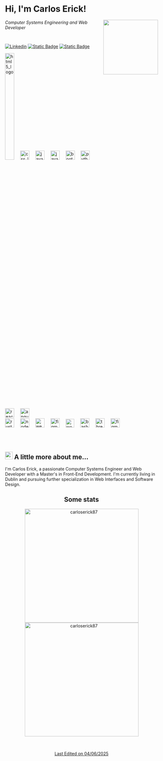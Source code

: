 # Hi, I'm Carlos Erick!



<img align='right' src="https://media.giphy.com/media/v1.Y2lkPTc5MGI3NjExdWx5NnU0MTYzZnMwcmtzYmtmaDdhOTNob2RlNXY1a3VvdnBuaHJ6YiZlcD12MV9pbnRlcm5hbF9naWZfYnlfaWQmY3Q9cw/5eLDrEaRGHegx2FeF2/giphy.gif"  width="180" height="180">
<p><em>Computer Systems Engineering and Web Developer</em></p>
<br>

[![Linkedin](https://img.shields.io/badge/-Carlos_Erick-blue?style=flat&logo=Linkedin&logoColor=white)](https://linkedin.com/in/carloserickdev)
[![Static Badge](https://img.shields.io/badge/Carlos_Erick-red?style=flat&logo=Gmail&logoColor=rgb(255%2C255%2C255)&color=red)](mailto:ing.carloserick87@gmail.com)
[![Static Badge](https://img.shields.io/badge/Carlos_Erick-black?style=flat&logoColor=rgb(255%2C255%2C255)&label=Web&labelColor=rgb(84%2C81%2C81)&color=black)](https://www.carloserickdev.com/)


<div align="left">
  <img src="https://cdn.jsdelivr.net/gh/devicons/devicon/icons/html5/html5-original.svg" height="30%" width="30" alt="html5_logo">
     <img width="12" />
  <img src="https://coywolf.com/wp-content/uploads/2024/11/purple-css-logo.webp" height="30" width="30" alt="css_logo"  />
     <img width="12" />
  <img src="https://cdn.jsdelivr.net/gh/devicons/devicon/icons/javascript/javascript-original.svg" height="30" width="30" alt="javascript_logo"  />
     <img width="12" />
  <img src="https://cdn.jsdelivr.net/gh/devicons/devicon@latest/icons/typescript/typescript-original.svg" height="30" width="30" alt="javascript_logo"  />
     <img width="12" />
  
  <img src="https://cdn.jsdelivr.net/gh/devicons/devicon@latest/icons/bootstrap/bootstrap-original.svg" height="30" width="30" alt="bootstrap_logo"  />
     <img width="12" />
  <img src="https://cdn.jsdelivr.net/gh/devicons/devicon/icons/python/python-original.svg" height="30" width="30" alt="python_logo"  />
     <img width="12" />
  <img src="https://cdn.jsdelivr.net/gh/devicons/devicon/icons/react/react-original.svg" height="30" width="30" alt="react_logo"  />
     <img width="12" />
  <img src="https://cdn.jsdelivr.net/gh/devicons/devicon@latest/icons/angular/angular-original.svg" height="30" width="30" alt="angular_logo" />
    <img width="12" />
    <br>
  <img src="https://github.com/lecepin/rust-logo/raw/main/images/1659961579952.png" height="30" width="30" alt="rust_logo"  />
     <img width="12">
     
  <img src="https://icongr.am/devicon/nodejs-original.svg?size=128&color=currentColor" height="30" width="30" alt="nodejs_logo"  />
     <img width="12" />
  <img src="https://icongr.am/devicon/webpack-original.svg?size=128&color=currentColor" height="30" width="30" alt="webpack_logo"  />
     <img width="12">
  <img src="https://img.icons8.com/?size=100&id=zfHRZ6i1Wg0U&format=png&color=000000"  height="30" width="30"  alt="figma_logo" />
     <img width="12">
  <img src="https://upload.wikimedia.org/wikipedia/commons/thumb/9/98/WordPress_blue_logo.svg/512px-WordPress_blue_logo.svg.png" height="28" width="28" alt="wordpress_logo" />
     <img width="13">
  <img src="https://img.icons8.com/?size=100&id=8gWOBXY72Osj&format=png&color=000000" height="30" width="30" alt="bash_logo"  />
    <img width="12" />
  <img src="https://canada1.discourse-cdn.com/flex035/uploads/threejs/original/2X/b/be2f75f72751c11cbe1593c69a99a52900bf12cb.svg" height="30" width="30" alt="threejs_logo"  />
   <img width="12">
  <img src="https://cdn.jsdelivr.net/gh/devicons/devicon@latest/icons/vuejs/vuejs-original.svg" height="30" width="30"  alt="figma_logo" />
    
</div>
 
          


<br><br>
## <img src="https://media2.giphy.com/media/QssGEmpkyEOhBCb7e1/giphy.gif?cid=ecf05e47a0n3gi1bfqntqmob8g9aid1oyj2wr3ds3mg700bl&rid=giphy.gif" width ="25"> A little more about me...
I'm Carlos Erick, a passionate Computer Systems Engineer and Web Developer with a Master's in Front-End Development. I'm currently living in Dublin and pursuing further specialization in Web Interfaces and Software Design.

<h2 align="center">Some stats</h2>
  <div align="center">

  <a href="https://github.com/carloserick87/">
  <img src="https://github-readme-stats.vercel.app/api?username=carloserick87&theme=dark&show_icons=true&hide_border=true&count_private=true"  width="375"   alt="carloserick87"/>
  <img src="https://github-readme-stats.vercel.app/api/top-langs/?username=carloserick87&theme=dark&show_icons=true&hide_border=true&layout=compact" width="375"   alt="carloserick87"/>

  <br><br>
   Last Edited on 04/06/2025

